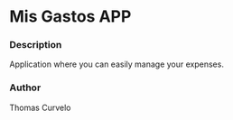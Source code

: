 # Mis Gastos APP

### Description
Application where you can easily manage your expenses.

### Author
Thomas Curvelo
